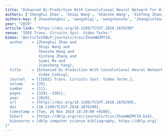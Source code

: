 ```yaml
---
title: "Enhanced Bi-Prediction With Convolutional Neural Network for High-Efficiency Video Coding"
authors: ['Zhenghui Zhao', 'Shiqi Wang', 'Shanshe Wang', 'Xinfeng Zhang', 'Siwei Ma', 'Jiansheng Yang']
authors-key: ['zhaozhenghui', 'wangshiqi', 'wangshanshe', 'zhangxinfeng', 'masiwei', 'yangjiansheng']
year: "2019"
article-link: "https://doi.org/10.1109/TCSVT.2018.2876399"
venue: "IEEE Trans. Circuits Syst. Video Techn."
bibex: "@article{DBLP:journals/tcsv/ZhaoWWZMY19,
  author    = {Zhenghui Zhao and
               Shiqi Wang and
               Shanshe Wang and
               Xinfeng Zhang and
               Siwei Ma and
               Jiansheng Yang},
  title     = {Enhanced Bi-Prediction With Convolutional Neural Network for High-Efficiency
               Video Coding},
  journal   = {{IEEE} Trans. Circuits Syst. Video Techn.},
  volume    = {29},
  number    = {11},
  pages     = {3291--3301},
  year      = {2019},
  url       = {https://doi.org/10.1109/TCSVT.2018.2876399},
  doi       = {10.1109/TCSVT.2018.2876399},
  timestamp = {Tue, 26 Nov 2019 18:29:00 +0100},
  biburl    = {https://dblp.org/rec/journals/tcsv/ZhaoWWZMY19.bib},
  bibsource = {dblp computer science bibliography, https://dblp.org}
}"
---
```

